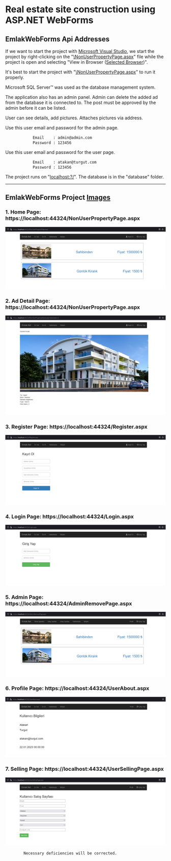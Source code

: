 # Real estate site construction using ASP.NET WebForms

## EmlakWebForms Api Addresses

If we want to start the project with [Microsoft Visual Studio](https://visualstudio.microsoft.com/), we start the project by right-clicking on the "[\NonUserPropertyPage.aspx](https://github.com/AtakanTurgut/emlakWebForms/blob/main/emlakWebForms/NonUserPropertyPage.aspx)" file while the project is open and selecting "View in Browser ([Selected Browser](https://www.google.com.tr/))".

It's best to start the project with "[\NonUserPropertyPage.aspx](https://github.com/AtakanTurgut/emlakWebForms/blob/main/emlakWebForms/NonUserPropertyPage.aspx)" to run it properly.

Microsoft SQL Server™ was used as the database management system.

The application also has an admin panel. Admin can delete the added ad from the database it is connected to.
The post must be approved by the admin before it can be listed.

User can see details, add pictures. Attaches pictures via address.

Use this user email and password for the admin page.

                Email    : admin@admin.com
                Password : 123456

Use this user email and password for the user page.

                Email    : atakan@turgut.com
                Password : 123456

The project runs on "[localhost:?/](https://localhost:44324/)".
The database is in the "database" folder.

----
## EmlakWebForms Project [Images](//)

### 1. Home Page:  https://localhost:44324/NonUserPropertyPage.aspx
![](/pictures/HomePage.PNG)

### 2. Ad Detail Page:  https://localhost:44324/NonUserPropertyPage.aspx
![](/pictures/PropertyPage.PNG)

### 3. Register Page:  https://localhost:44324/Register.aspx
![](/pictures/RegisterPage.PNG)

### 4. Login Page:  https://localhost:44324/Login.aspx
![](/pictures/LoginPage.PNG)

### 5. Admin Page:  https://localhost:44324/AdminRemovePage.aspx
![](/pictures/AdminPage.PNG)

### 6. Profile Page:  https://localhost:44324/UserAbout.aspx
![](/pictures/ProfilePage.PNG)

### 7. Selling Page:  https://localhost:44324/UserSellingPage.aspx
![](/pictures/SellingPage.PNG)


            Necessary deficiencies will be corrected.